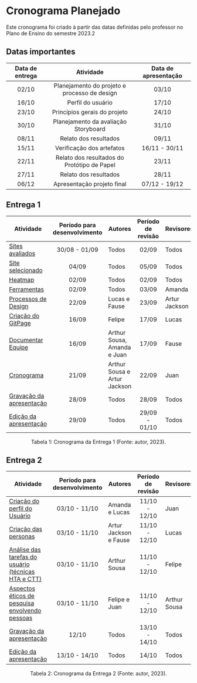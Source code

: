 # Cronograma Planejado 

Este cronograma foi criado à partir das datas definidas pelo professor no Plano de Ensino do semestre 2023.2

## Datas importantes

| Data de entrega| Atividade  | Data de apresentação |
| :---: | :----: | :-----: |
| 02/10 | Planejamento do projeto e processo de design| 03/10
| 16/10 | Perfil do usuário| 17/10
| 23/10 | Princípios gerais do projeto| 24/10
| 30/10 | Planejamento da avaliação Storyboard| 31/10
| 08/11 | Relato dos resultados| 09/11
| 15/11 | Verificação dos artefatos| 16/11 - 30/11
| 22/11 | Relato dos resultados do Protótipo de Papel| 23/11
| 27/11 | Relato dos resultados| 28/11
| 06/12 | Apresentação projeto final| 07/12 - 19/12


## Entrega 1

| Atividade | Período para desenvolvimento | Autores | Período de revisão | Revisores |
|-----------|:------------------:|---------|:-----------:|-----------|
| [Sites avaliados]() | 30/08 - 01/09 | Todos | 02/09 | Todos |
| [Site selecionado]() | 04/09 | Todos | 05/09 | Todos |
| [Heatmap]() | 02/09 | Todos | 02/09 | Todos |
| [Ferramentas]() | 02/09 | Todos | 03/09 | Amanda |
| [Processos de Design]() | 22/09 | Lucas e Fause | 23/09 | Artur Jackson |
| [Criação do GitPage]() | 16/09 | Felipe | 17/09  | Lucas |
| [Documentar Equipe]() | 16/09 | Arthur Sousa, Amanda e Juan | 17/09 | Fause |
| [Cronograma]() | 21/09 | Arthur Sousa e Artur Jackson | 22/09 | Juan |
| [Gravação da apresentação]() | 28/09 | Todos | 28/09 | Todos |
| [Edição da apresentação]() | 29/09 | Todos | 29/09 - 01/10 | Todos |

<div style="text-align: center">
    <p> Tabela 1: Cronograma da Entrega 1 (Fonte: autor, 2023).</p>
</div>

## Entrega 2

| Atividade | Período para desenvolvimento | Autores| Período de revisão | Revisores |
|-----------|:------------------:|---------|:-----------:|-----------|
| [Criação do perfil do Usuário]() | 03/10 - 11/10 | Amanda e Lucas | 11/10 - 12/10 | Juan |
| [Criação das personas]() | 03/10 - 11/10 | Artur Jackson e Fause | 11/10 - 12/10 | Lucas |
| [Análise das tarefas do usuário (técnicas HTA e CTT)]() | 03/10 - 11/10 | Arthur Sousa | 11/10 - 12/10 | Felipe |
| [Aspectos éticos de pesquisa envolvendo pessoas]() | 03/10 - 11/10 | Felipe e Juan | 11/10 - 12/10 | Arthur Sousa |
| [Gravação da apresentação]() | 12/10 | Todos | 13/10 - 14/10 | Todos |
| [Edição da apresentação]() | 13/10 - 14/10 | Todos | 14/10 | Todos |

<div style="text-align: center">
    <p> Tabela 2: Cronograma da Entrega 2 (Fonte: autor, 2023).</p>
</div>


